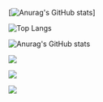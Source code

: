 
[![Anurag's GitHub stats](https://github-readme-stats.vercel.app/api?username=guillaume-gillard)]

![Top Langs](https://github-readme-stats.vercel.app/api/top-langs/?username=Guillaume-gillard&layout=compact&show_icons=true&theme=radical&count_private=true&include_all_commits=true&langs_count=10&hide=jupyter-notebook)

![Anurag's GitHub stats](https://github-readme-stats.vercel.app/api?username=Guillaume-gillard&show_icons=true&theme=tokyonight)

![](https://visitor-badge.glitch.me/badge?page_id=guillaume-gillard)

![](https://komarev.com/ghpvc/?username=guillaume-gillard)

<a href="https://github.com/guillaume-gillard"><img src="contributions.svg"></a>

